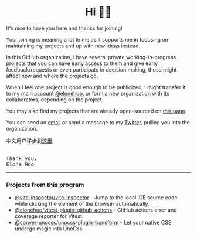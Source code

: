 <h1 align='center'>Hi 👋🏼</h1>

It's nice to have you here and thanks for joining!

Your joining is meaning a lot to me as it supports me in focusing on maintaining my projects and up with new ideas instead.

In this GitHub organization, I have several private working-in-progress projects that you can have early access to them and give early feedback/requests or even participate in decision making, those might affect how and where the projects go.

When I feel one project is good enough to be publicized, I might transfer it to my main account [@elonehoo](https://github.com/elonehoo), or form a new organization with its collaborators, depending on the project.

You may also find my projects that are already open-sourced on [this page](https://elonehoo.me/projects.html).

You can send an [email](mailto:elonehoo@gmail.com) or send a message to my [Twitter](https://twitter.com/elonehoo), pulling you into the organization.

中文用户移步到[这里](./profile/README-ZH.md)

<br>
<samp>Thank you.</samp><br>
<samp>Elone Hoo</samp>

<hr>

### Projects from this program

- [@vite-inspector/vite-inspector](https://github.com/vite-inspector/vite-inspector) - Jump to the local IDE source code while clicking the element of the browser automatically.
- [@elonehoo/vitest-plugin-github-actions](https://github.com/elonehoo/vitest-plugin-github-actions) - GitHub actions error and coverage reporter for Vitest.
- [@conver-unocss/unocss-plugin-transform](https://github.com/conver-unocss/unocss-plugin-transform) - Let your native CSS undergo magic into UnoCss.
